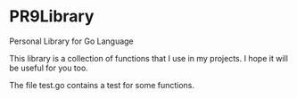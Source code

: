 # PR9Library
Personal Library for Go Language

This library is a collection of functions that I use in my projects. I hope it will be useful for you too.

The file test.go contains a test for some functions.